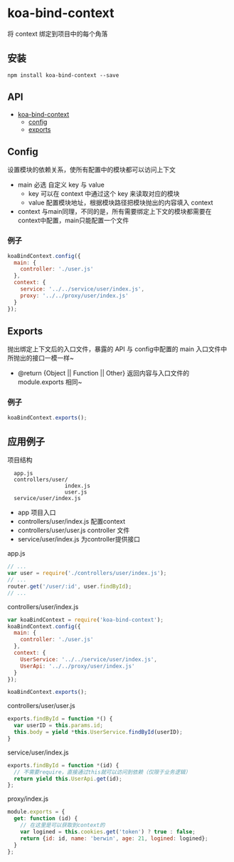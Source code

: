 # koa-bind-context

将 context 绑定到项目中的每个角落

## 安装

```
npm install koa-bind-context --save
```
## API

* [koa-bind-context](#koa-bind-context)
  * [config](#config)
  * [exports](#exports)

## Config

设置模块的依赖关系，使所有配置中的模块都可以访问上下文

* main 必选 自定义 key 与 value 
  * key 可以在 context 中通过这个 key 来读取对应的模块
  * value 配置模块地址，根据模块路径把模块抛出的内容填入 context
* context 与main同理，不同的是，所有需要绑定上下文的模块都需要在context中配置，main只能配置一个文件

### 例子

```javascript
koaBindContext.config({
  main: {
    controller: './user.js'
  },
  context: {
    service: '../../service/user/index.js',
    proxy: '../../proxy/user/index.js'
  }
});
```

## Exports

抛出绑定上下文后的入口文件，暴露的 API 与 config中配置的 main 入口文件中所抛出的接口一模一样~

* @return {Object || Function || Other} 返回内容与入口文件的 module.exports 相同~

### 例子

```javascript
koaBindContext.exports();
```

## 应用例子

项目结构
```
  app.js
  controllers/user/
                  index.js
                  user.js
  service/user/index.js
```
* app 项目入口
* controllers/user/index.js 配置context
* controllers/user/user.js controller 文件
* service/user/index.js 为controller提供接口

app.js

```javascript
// ...
var user = require('./controllers/user/index.js');
// ...
router.get('/user/:id', user.findById);
// ...
```

controllers/user/index.js

```javascript
var koaBindContext = require('koa-bind-context');
koaBindContext.config({
  main: {
    controller: './user.js'
  },
  context: {
    UserService: '../../service/user/index.js',
    UserApi: '../../proxy/user/index.js'
  }
});

koaBindContext.exports();
```

controllers/user/user.js

```javascript
exports.findById = function *() {
  var userID = this.params.id;
  this.body = yield *this.UserService.findById(userID);
}
```

service/user/index.js

```javascript
exports.findById = function *(id) {
  // 不需要require，直接通过this就可以访问到依赖（仅限于业务逻辑）
  return yield this.UserApi.get(id);
};
```

proxy/index.js

```javascript
module.exports = {
  get: function (id) {
    // 在这里是可以获取到context的
    var logined = this.cookies.get('token') ? true : false;
    return {id: id, name: 'berwin', age: 21, logined: logined};
  }
};
```